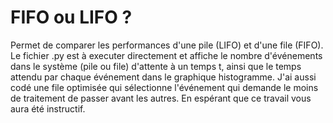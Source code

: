# FIFO ou LIFO ?
Permet de comparer les performances d'une pile (LIFO) et d'une file (FIFO).
Le fichier .py est à executer directement et affiche le nombre d'événements dans le système (pile ou file) d'attente à un temps t, ainsi que le temps attendu par chaque événement dans le graphique histogramme.
J'ai aussi codé une file optimisée qui sélectionne l'événement qui demande le moins de traitement de passer avant les autres.
En espérant que ce travail vous aura été instructif.

